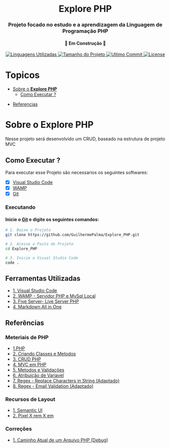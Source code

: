 <h1 align="center">Explore PHP</h1>

<h3 align="center">Projeto focado no estudo e a aprendizagem da Linguagem de Programação PHP</h4>

<h4 align="center">🚧 Em Construção 🚧</h4>

<p align="center" id="icons">
  <a href="#icons">
    <img alt="Linguagens Utilizadas" src="https://img.shields.io/github/languages/count/GuilhermePalma/Explore_php?color=2304D361">
  </a>

  <a href="https://github.com/GuilhermePalma/Explore_php">
    <img alt="Tamanho do Projeto" src="https://img.shields.io/github/repo-size/GuilhermePalma/Explore_php">
  </a>

  <a href="https://github.com/GuilhermePalma/Explore_php/commits/main">
    <img alt="Ultimo Commit" src="https://img.shields.io/github/last-commit/GuilhermePalma/Explore_php">
  </a>

  <a href="LICENSE">
   <img alt="License" src="https://img.shields.io/github/license/GuilhermePalma/Explore_php">
  </a>
</p>

# Topicos

<!--ts-->
 * [Sobre o **Explore PHP**](#sobre-o-explore-php)
   * [Como Executar ?](#como-executar-)
<!--    [Ferramentas Utilizadas](#ferramentas-utilizadas)-->
   * [Referencias](#referências)
<!--te-->


# Sobre o **Explore PHP**
Nesse projeto será desenvolvido um CRUD, baseado na estrutura de projeto MVC


## Como Executar ?
Para executar esse Projeto são necessarios os seguintes softwares:

- [X] [Visual Studio Code](https://code.visualstudio.com/download)
- [X] [WAMP](https://sourceforge.net/projects/wampserver/files/WampServer%203/WampServer%203.0.0/wampserver3.2.3_x64.exe/download)
- [X] [Git](https://git-scm.com/downloads)

### Executando

#### Inicie o [Git](https://git-scm.com/downloads) e digite os seguintes comandos:

```bash
# 1. Baixe o Projeto
git clone https://github.com/GuilhermePalma/Explore_PHP.git

# 2. Acesse a Pasta do Projeto
cd Explore_PHP

# 3. Inicie o Visual Studio Code
code .
```

## Ferramentas Utilizadas
- [1. Visual Studio Code](https://code.visualstudio.com)
- [2. WAMP - Servidor PHP e MySql Local](https://www.wampserver.com/en/)
- [3. Five Server- Live Server PHP](https://marketplace.visualstudio.com/items?itemName=yandeu.five-server)
- [4. Markdown All in One](https://marketplace.visualstudio.com/items?itemName=yzhang.markdown-all-in-one)

<!--
## Conhecimentos Adiquiridos
-->


## Referências

### Meteriais de PHP
- [1.PHP](https://www.php.net/manual/pt_BR/)
- [2. Criando Classes e Metodos](https://www.devmedia.com.br/criando-classe-em-php/24371)
- [3. CRUD PHP](https://www.youtube.com/watch?v=HFbKHIj6MSM)
- [4. MVC em PHP](https://www.todoespacoonline.com/w/2014/09/mvc-em-php-parte-1/)
- [5. Metodos e Validações](https://www.youtube.com/watch?v=pa6QwLWG12Q)
- [6. Atribuição de Variavel](https://pt.stackoverflow.com/questions/165692/como-pegar-valor-de-variável-dentro-de-uma-function-em-uma-classe-para-outra-fun)
- [7. Regex - Replace Characters in String (Adaptado)](https://www.devmedia.com.br/expressoes-regulares-em-php/25076)
- [8. Regex - Email Validation (Adaptado)](https://stackoverflow.com/questions/13719821/email-validation-using-regular-expression-in-php)


### Recursos de Layout
- [1. Semantic UI](https://semantic-ui.com)
- [2. Pixel X rem X em](https://tableless.com.br/unidade-pixels-em-rem/)

### Correções
- [1. Caminho Atual de um Arquivo PHP (Debug)](https://pt.stackoverflow.com/questions/202713/)